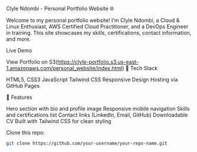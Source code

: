 Clyle Ndombi - Personal Portfolio Website 🌐

Welcome to my personal portfolio website! I'm Clyle Ndombi, a Cloud & Linux Enthusiast, AWS Certified Cloud Practitioner, and a DevOps Engineer in training. This site showcases my skills, certifications, contact information, and more.

Live Demo

View Portfolio on S3(https://clyle-portfolio.s3.us-east-1.amazonaws.com/personal_website/index.html)
 🔧 Tech Stack

HTML5, CSS3
JavaScript
Tailwind CSS
Responsive Design
Hosting via GitHub Pages

 📄 Features

Hero section with bio and profile image
Responsive mobile navigation
Skills and certifications list
Contact links (LinkedIn, Email, GitHub)
Downloadable CV
Built with Tailwind CSS for clean styling


Clone this repo:
   ```bash
   git clone https://github.com/your-username/your-repo-name.git
